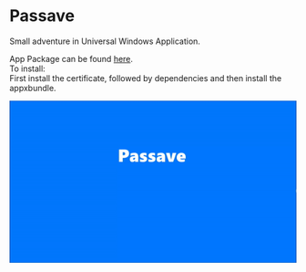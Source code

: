 # Passave
Small adventure in Universal Windows Application.  

App Package can be found [here](https://drive.google.com/open?id=0B5KaKc3zJIuPeDU1UzVlcGY1MzQ).  
To install:   
First install the certificate, followed by dependencies and then install the appxbundle.  

![Promo](https://github.com/mahimg/Passave/blob/master/promo/promo.gif)
